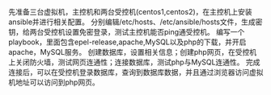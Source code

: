 先准备三台虚拟机，主控机和两台受控机(centos1,centos2)，在主控机上安装ansible并进行相关配置。
分别编辑/etc/hosts、/etc/ansible/hosts文件，生成密钥，给两台受控机设置免密登录，测试主控机能否ping通受控机。
编写一个playbook，里面包含epel-release,apache,MySQL以及php的下载，并开启apache，MySQL服务。
创建数据库，设置相关信息；创建php网页，在受控机上关闭防火墙，测试网页连通性；连接数据库，测试php与MySQL连通性。
完成连接后，可以在受控机登录数据库，查询到数据库数据，并且通过浏览器访问虚拟机地址可以访问到php网页。
